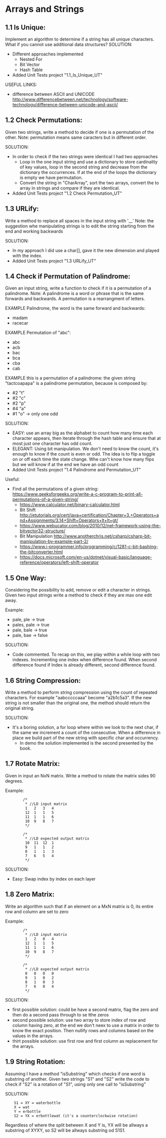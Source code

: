 # Arrays and Strings 

## 1.1 Is Unique: 
Implement an algorithm to determine if a string has all unique characters. What if you cannot use additional data structures? 
SOLUTION:
- Different approaches implemented
  - Nested For
  - Bit Vector
  - Hash Table
- Added Unit Tests project "1.1_Is_Unique_UT"

USEFUL LINKS:
- difference between ASCII and UNICODE http://www.differencebetween.net/technology/software-technology/difference-between-unicode-and-ascii/

## 1.2 Check Permutations: 
Given two strings, write a method to decide if one is a permutation of the other.
Note: permutation means same caracters but in different order.

SOLUTION:
- In order to check if the two strings were identical I had two approaches
  - Loop in the one input string and use a dictionary to store cardinality of key values, loop in the second string and decrease from the dictionary the occurrences. If at the end of the loops the dictionary is empty we have permutation.
  - Convert the string in "CharArray", sort the two arrays, convert the to array in strings and compare if they are identical.
- Added Unit Tests project "1.2 Check Permutation_UT"

## 1.3 URLify:
Write a method to replace all spaces in the input string with '__'
Note: the suggestion whe manipulating strings is to edit the string starting from the end and working backwards

SOLUTION:
- In my approach I did use a char[], gave it the new dimension and played with the index.
- Added Unit Tests project "1.3 URLify_UT"

## 1.4 Check if Permutation of Palindrome:
Given an input string, write a function to check if it is a permutation of a palindrome.
Note: A palindrome is a word or phrase that is the same forwards and backwards. A permutation is a rearrangment of letters.

EXAMPLE Palindrome, the word is the same forward and backwards:
- madam
- racecar

EXAMPLE Permutation of "abc":
- abc
- acb
- bac
- bca
- cba
- cab

EXAMPLE this is a permutation of a palindrome:
the given string "tactcoapapa" is a palindrome permutation, because is composed by:
- #2 "t"
- #2 "c"
- #2 "p"
- #4 "a"
- #1 "o" -> only one odd

SOLUTION:
- EASY: use an array big as the alphabet to count how many time each character appears, then iterate through the hash table and ensure that at most just one character has odd count.
- ELEGANT: Using bit manipulation. We don't need to know the count, it's enough to know if the count is even or odd. 
The idea is to flip a toggle on or off each time the state change. Whe can't know how many flips but we will know if at the end we have an odd count
- Added Unit Tests project "1.4 Palindrome and Permutation_UT"

Useful:
- Find all the permutations of a given string: https://www.geeksforgeeks.org/write-a-c-program-to-print-all-permutations-of-a-given-string/
  - https://www.calculator.net/binary-calculator.html
  - Bit Shift http://etutorials.org/cert/java+certification/Chapter+3.+Operators+and+Assignments/3.14+Shift+Operators+lt+lt+gt/
  - https://www.webucator.com/blog/2010/12/net-framework-using-the-bitvector32-structure/
  - Bit Manipulation http://www.anotherchris.net/csharp/csharp-bit-manipulation-by-example-part-2/
  - https://www.i-programmer.info/programming/c/1281-c-bit-bashing-the-bitconverter.html
  - https://docs.microsoft.com/en-us/dotnet/visual-basic/language-reference/operators/left-shift-operator
  
## 1.5 One Way:
Considering the possibility to add, remove or edit a character in strings. Given two input strings write a method to check if they are max one edit away.

Example: 
- pale, ple -> true
- pales, pale -> true
- pale, bale -> true
- pale, bae -> false

SOLUTION:
- Code commented. To recap on this, we play within a while loop with two indexes. Incrementing one index when difference found. When second difference found if Index is already different, second difference found. 

## 1.6 String Compression:
Write a method to perform string compression using the count of repeated characters. For example "aabcccccaaa" become "a2b1c5a3".
If the new string is not smaller than the original one, the method should return the original string.

SOLUTION:
- It's a boring solution, a for loop where within we look to the next char, if the same we increment a count of the consecutive. When a difference in place we build part of the new string with specific char and occurrency.
  - In demo the solution implemented is the second presented by the book.

## 1.7 Rotate Matrix:
Given in input an NxN matrix. Write a method to rotate the matrix sides 90 degrees.

Example:

            /* 
             * //LD input matrix
             1   2   3   4
             12  1   1   5
             11  1   1   6
             10  9   8   7
             */

            /* 
             * //LD expected output matrix
             10  11  12  1
             9   1   1   2
             8   1   1   3
             7   6   5   4
             */

SOLUTION:
- Easy: Swap index by index on each layer


## 1.8 Zero Matrix:
Write an algorithm such that if an element on a MxN matrix is 0, its entire row and column are set to zero

Example:

            /* 
             * //LD input matrix
             1   2   0   4
             12  1   1   5
             11  1   1   6
             10  9   8   7
             */

            /* 
             * //LD expected output matrix
             0   0   0   0 
             9   1   0   2
             8   1   0   3
             7   6   0   4
             */

SOLUTION:
- first possible solution: could be have a second matrix, flag the zero and then do a second pass through to se tthe zeros
- second possible solution: use two array to store index of row and column having zero, at the end we don't neex to use a matrix in order to know the exact position. Then nullify rows and columns based on the values in the arrays.
- thirt possible solution: use first row and first column as replacement for the arrays.


## 1.9 String Rotation:
Assuming I have a method "isSubstring" which checks if one word is substring of another.
Given two strings "S1" and "S2" write the code to check if "S2" is a rotation of "S1", using only one call to "isSubstring"

SOLUTION:

```
	S1 = XY = waterbottle
	X = wat 
	Y = erbottle
	S2 = YX = erbottlewat (it's a counterclockwise rotation)
```

Regardless of where the split between X and Y is, YX will be allways a substring of XYXY, so S2 will be allways substring od S1S1.


